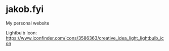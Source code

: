# jakob.fyi
My personal website

Lightbulb Icon: https://www.iconfinder.com/icons/3586363/creative_idea_light_lightbulb_icon